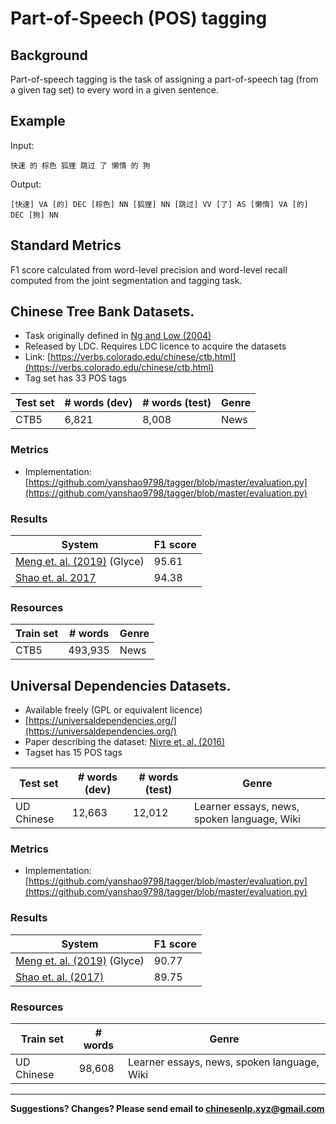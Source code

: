 # Part-of-Speech (POS) tagging


## Background

Part-of-speech tagging is the task of assigning a part-of-speech tag (from a given tag set) to every word in a given sentence. 

## Example

Input:

```
快速 的 棕色 狐狸 跳过 了 懒惰 的 狗
```

Output:

```
[快速] VA [的] DEC [棕色] NN [狐狸] NN [跳过] VV [了] AS [懒惰] VA [的] DEC [狗] NN
```

## Standard Metrics

F1 score calculated from word-level precision and word-level recall computed from the joint segmentation and tagging task. 



## <span class="t">Chinese Tree Bank Datasets</span>.

* Task originally defined in [Ng and Low (2004)](http://citeseerx.ist.psu.edu/viewdoc/download?doi=10.1.1.477.8384&rep=rep1&type=pdf)
* Released by LDC. Requires LDC licence to acquire the datasets
* Link: [https://verbs.colorado.edu/chinese/ctb.html](https://verbs.colorado.edu/chinese/ctb.html) 
* Tag set has 33 POS tags

  
| Test set| # words (dev)  | # words (test) | Genre |
| --- | --- | --- | --- |
| CTB5| 6,821 | 8,008 | News |  
  
### Metrics

* Implementation: [https://github.com/yanshao9798/tagger/blob/master/evaluation.py](https://github.com/yanshao9798/tagger/blob/master/evaluation.py) 

### Results

| System | F1 score |
| --- | --- |
| [Meng et. al. (2019)](https://arxiv.org/pdf/1901.10125.pdf) (Glyce)| 95.61 |
| [Shao et. al. 2017](http://www.aclweb.org/anthology/I17-1018) | 94.38 |
 
### Resources

  | Train set| # words | Genre |
  | --- | --- | --- |
  | CTB5 | 493,935  | News |
 

## <span class="t">Universal Dependencies Datasets</span>.

* Available freely (GPL or equivalent licence)
* [https://universaldependencies.org/](https://universaldependencies.org/) 
* Paper describing the dataset: [Nivre et. al. (2016)](http://www.petrovi.de/data/lrec16.pdf)
* Tagset has 15 POS tags

  
| Test set| # words (dev) | # words (test) | Genre |
| --- | --- | --- | --- |
| UD Chinese | 12,663 | 12,012 | Learner essays, news, spoken language, Wiki |
  
### Metrics

* Implementation: [https://github.com/yanshao9798/tagger/blob/master/evaluation.py](https://github.com/yanshao9798/tagger/blob/master/evaluation.py) 

### Results

| System | F1 score|
| --- | --- |
| [Meng et. al. (2019)](https://arxiv.org/pdf/1901.10125.pdf) (Glyce)| 90.77 |
| [Shao et. al. (2017)](http://www.aclweb.org/anthology/I17-1018) | 89.75 |
 
### Resources

|Train set | # words | Genre |
| --- | --- | --- |
| UD Chinese | 98,608  | Learner essays, news, spoken language, Wiki |

---


**Suggestions? Changes? Please send email to [chinesenlp.xyz@gmail.com](mailto:chinesenlp.xyz@gmail.com)**



